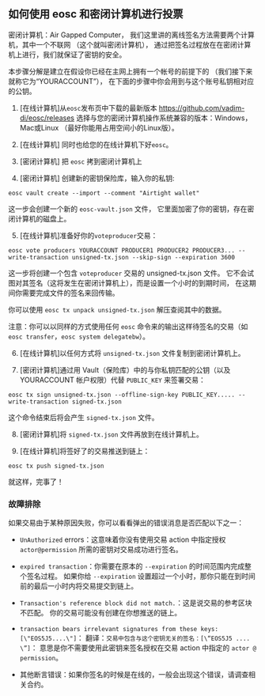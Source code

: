 如何使用 eosc 和密闭计算机进行投票
-----------------------------------------------

密闭计算机：Air Gapped Computer，
我们这里讲的离线签名方法需要两个计算机，其中一个不联网 （这个就叫密闭计算机），
通过把签名过程放在在密闭计算机上进行，我们就保证了密钥的安全。

本步骤分解是建立在假设你已经在主网上拥有一个帐号的前提下的
（我们接下来就称它为“YOURACCOUNT”），
在下面的步骤中你会用到与这个账号私钥相对应的公钥。
    
1. [在线计算机]从`eosc`发布页中下载的最新版本
   https://github.com/vadim-di/eosc/releases
   选择与您的密闭计算机操作系统兼容的版本：Windows，Mac或Linux
   （最好你能用占用空间小的Linux版）。

2. [在线计算机] 同时也给您的在线计算机下好`eosc`。
 
3. [密闭计算机] 把 `eosc` 拷到密闭计算机上
 
4. [密闭计算机] 创建新的密钥保险库，输入你的私钥:

 ```
eosc vault create --import --comment "Airtight wallet"
```

这一步会创建一个新的 `eosc-vault.json` 文件，
它里面加密了你的密钥，存在密闭计算机的磁盘上。

 5. [在线计算机]准备好你的`voteproducer`交易：
 
 ```
eosc vote producers YOURACCOUNT PRODUCER1 PRODUCER2 PRODUCER3... --write-transaction unsigned-tx.json --skip-sign --expiration 3600
```

这一步将创建一个包含 `voteproducer` 交易的 unsigned-tx.json 文件。
它不会试图对其签名（这将发生在密闭计算机上），而是设置一个小时的到期时间，
在这期间你需要完成文件的签名来回传输。

你可以使用 `eosc tx unpack unsigned-tx.json` 解压查阅其中的数据。

注意：你可以以同样的方式使用任何 `eosc` 命令来的输出这样待签名的交易（如
`eosc transfer`，`eosc system delegatebw`）。

6. [在线计算机]以任何方式将 `unsigned-tx.json` 文件复制到密闭计算机上。
    
7. [密闭计算机]通过用 Vault（保险库）中的与你私钥匹配的公钥（以及 YOURACCOUNT 帐户权限）代替 `PUBLIC_KEY` 来签署交易：

```
eosc tx sign unsigned-tx.json --offline-sign-key PUBLIC_KEY..... --write-transaction signed-tx.json
```

这个命令结束后将会产生 `signed-tx.json` 文件。

8. [密闭计算机]将 `signed-tx.json` 文件再放到在线计算机上。

9. [在线计算机]将签好了的交易推送到链上：

 ```
eosc tx push signed-tx.json
```

就这样，完事了！
 
### 故障排除

如果交易由于某种原因失败，你可以看看弹出的错误消息是否匹配以下之一：

 
* `UnAuthorized` errors：这意味着你没有使用交易 action 中指定授权 
  `actor@permission` 所需的密钥对交易成功进行签名。
  
* `expired transaction`：你需要在原本的 `--expiration` 的时间范围内完成整个签名过程。 
  如果你给 `--expiration` 设置超过一个小时，那你只能在到时间前的最后一小时内将交易提交到链上。
  
* `Transaction's reference block did not match.`：这是说交易的参考区块不匹配。
  你的交易可能没有创建在你想推送的链上。
  
* `transaction bears irrelevant signatures from these keys: [\"EOS5J5....\"]`：
  翻译：`交易中包含与这个密钥无关的签名：[\“EOS5J5 .... \”]`：
  意思是你不需要使用此密钥来签名授权在交易 action 中指定的 `actor @ permission`。
  
* 其他断言错误：如果你签名的时候是在线的，一般会出现这个错误，请调查相关合约。
